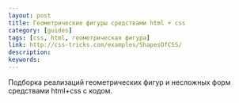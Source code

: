 ```yaml
---
layout: post
title: Геометрические фигуры средствами html + css
category: [guides]
tags: [css, html, геометрическая фигура]
link: http://css-tricks.com/examples/ShapesOfCSS/
description:
keywords:
---
```


<p>Подборка реализаций геометрических фигур и несложных форм средствами html+css с кодом.</p>
